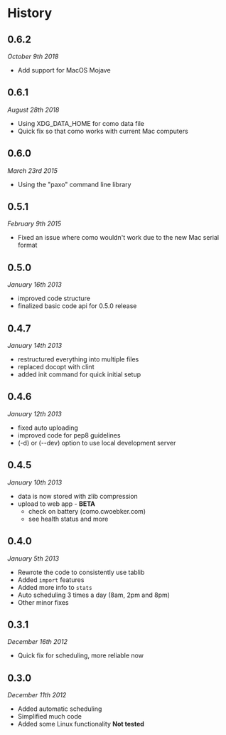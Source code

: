 # History #

## 0.6.2 ##

*October 9th 2018*

- Add support for MacOS Mojave

## 0.6.1 ##

*August 28th 2018*

- Using XDG_DATA_HOME for como data file
- Quick fix so that como works with current Mac computers

## 0.6.0 ##

*March 23rd 2015*

- Using the "paxo" command line library

## 0.5.1 ##

*February 9th 2015*

- Fixed an issue where como wouldn't work due to the new Mac serial format

## 0.5.0 ##

*January 16th 2013*

- improved code structure
- finalized basic code api for 0.5.0 release

## 0.4.7 ##

*January 14th 2013*

- restructured everything into multiple files
- replaced docopt with clint
- added init command for quick initial setup

## 0.4.6 ##

*January 12th 2013*

- fixed auto uploading
- improved code for pep8 guidelines
- (-d) or (--dev) option to use local development server

## 0.4.5 ##

*January 10th 2013*

- data is now stored with zlib compression
- upload to web app - **BETA**
    - check on battery (como.cwoebker.com)
    - see health status and more

## 0.4.0 ##

*January 5th 2013*

- Rewrote the code to consistently use tablib
- Added `import` features
- Added more info to `stats`
- Auto scheduling 3 times a day (8am, 2pm and 8pm)
- Other minor fixes

## 0.3.1 ##

*December 16th 2012*

- Quick fix for scheduling, more reliable now

## 0.3.0 ##

*December 11th 2012*

- Added automatic scheduling
- Simplified much code
- Added some Linux functionality **Not tested**